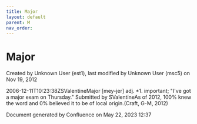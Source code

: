 ```yaml
---
title: Major
layout: default
parent: M
nav_order:
---
```


# Major

Created by  Unknown User (est1), last modified by  Unknown User (msc5) on Nov 19, 2012

2006-12-11T10:23:38ZSValentineMajor [mey-jer] adj. *1. important; &quot;I've got a major exam on Thursday.&quot; Submitted by SValentineAs of 2012, 100% knew the word and 0% believed it to be of local origin.(Craft, G-M, 2012)

Document generated by Confluence on May 22, 2023 12:37


